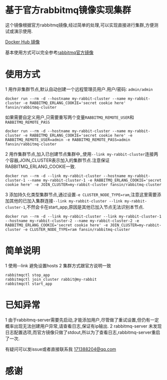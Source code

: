 # 基于官方rabbitmq镜像实现集群

这个镜像根据官方rabbitmq镜像,经过简单的处理,可以实现直接进行集群,方便测试或演示使用.

[Docker Hub 镜像](https://hub.docker.com/r/fansin/rabbitmq-cluster/) 

基本使用方式可以完全参考[rabbitmq官方镜像](https://hub.docker.com/_/rabbitmq/)

# 使用方式

1 用作非集群节点,默认自动创建一个远程管理员用户.用户/密码: `admin/admin`

    docker run --rm -d --hostname my-rabbit-cluster --name my-rabbit-cluster -e RABBITMQ_ERLANG_COOKIE='secret cookie here' fansin/rabbitmq-cluster

如果需要自定义用户,只需要重写两个变量`RABBITMQ_REMOTE_USER`和`RABBITMQ_REMOTE_PASS`
    
    docker run --rm -d --hostname my-rabbit-cluster --name my-rabbit-cluster -e RABBITMQ_ERLANG_COOKIE='secret cookie here' -e RABBITMQ_REMOTE_USER=admin -e RABBITMQ_REMOTE_PASS=admin  fansin/rabbitmq-cluster

2 用作集群节点,加入已创建节点集群中,,使用`--link my-rabbit-cluster`连接两个容器,JOIN_CLUSTER表示加入的集群节点.注意保证RABBITMQ_ERLANG_COOKIE一致.

    docker run --rm -d --link my-rabbit-cluster --hostname my-rabbit-cluster-1 --name my-rabbit-cluster-1 -e RABBITMQ_ERLANG_COOKIE='secret cookie here' -e JOIN_CLUSTER=my-rabbit-cluster fansin/rabbitmq-cluster

3 添加持久化类型集群节点,通过设置`-e CLUSTER_NODE_TYPE=ram`,注意这里需要添加其他的已加入集群连接`--link my-rabbit-cluster --link my-rabbit-cluster-1`,不然会卡在start_app,原因是其他已加入节点无法识别本节点.

    docker run --rm -d --link my-rabbit-cluster --link my-rabbit-cluster-1 --hostname my-rabbit-cluster-2 --name my-rabbit-cluster-2 -e RABBITMQ_ERLANG_COOKIE='secret cookie here' -e JOIN_CLUSTER=my-rabbit-cluster -e CLUSTER_NODE_TYPE=ram fansin/rabbitmq-cluster

# 简单说明

1 使用--link 避免设置hosts
2 集群方式跟官方说明一致

    rabbitmqctl stop_app
    rabbitmqctl join_cluster rabbit@my-rabbit
    rabbitmqctl start_app


# 已知异常
1 由于rabbitmq-server需要先启动,才能添加用户,尽管做了重试设置,但仍有一定概率出现无法创建用户异常,请查看日志,保证有ip输出.
2 rabbitmq-server 未发现日志配置选项,而官方镜像只做了stdout,所以为了查看日志,rabbitmq-server重启了一次.

有疑问可以发issue或者直接联系我 171388204@qq.com

# 感谢
